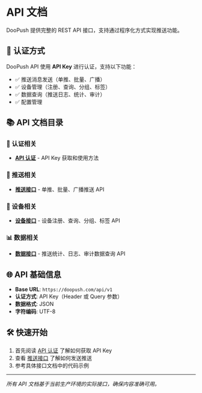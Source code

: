 # API 文档

DooPush 提供完整的 REST API 接口，支持通过程序化方式实现推送功能。

## 🔑 认证方式

DooPush API 使用 **API Key** 进行认证，支持以下功能：

- ✅ 推送消息发送（单推、批量、广播）
- ✅ 设备管理（注册、查询、分组、标签）
- ✅ 数据查询（推送日志、统计、审计）
- ✅ 配置管理

## 📚 API 文档目录

### 🔐 认证相关
- [**API 认证**](./authentication.md) - API Key 获取和使用方法

### 📨 推送相关
- [**推送接口**](./push-apis.md) - 单推、批量、广播推送 API

### 📱 设备相关  
- [**设备接口**](./device-apis.md) - 设备注册、查询、分组、标签 API

### 📊 数据相关
- [**数据接口**](./data-apis.md) - 推送统计、日志、审计数据查询 API

## 🌐 API 基础信息

- **Base URL**: `https://doopush.com/api/v1`
- **认证方式**: API Key（Header 或 Query 参数）
- **数据格式**: JSON
- **字符编码**: UTF-8

## 🛠 快速开始

1. 首先阅读 [API 认证](./authentication.md) 了解如何获取 API Key
2. 查看 [推送接口](./push-apis.md) 了解如何发送推送
3. 参考具体接口文档中的代码示例

---

*所有 API 文档基于当前生产环境的实际接口，确保内容准确可用。*
